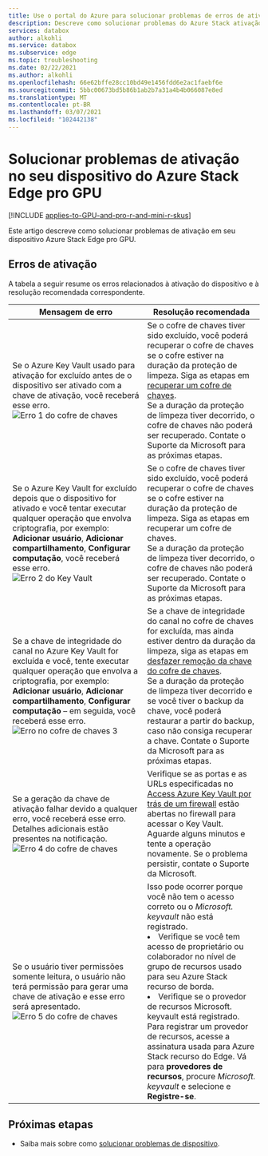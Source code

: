 ```yaml
---
title: Use o portal do Azure para solucionar problemas de erros de ativação relacionados ao Azure Stack Edge pro com GPU | Microsoft Docs
description: Descreve como solucionar problemas do Azure Stack ativação de GPU do Edge pro e questões relacionadas ao cofre da chave.
services: databox
author: alkohli
ms.service: databox
ms.subservice: edge
ms.topic: troubleshooting
ms.date: 02/22/2021
ms.author: alkohli
ms.openlocfilehash: 66e62bffe28cc10bd49e1456fdd6e2ac1faebf6e
ms.sourcegitcommit: 5bbc00673bd5b86b1ab2b7a31a4b4b066087e8ed
ms.translationtype: MT
ms.contentlocale: pt-BR
ms.lasthandoff: 03/07/2021
ms.locfileid: "102442138"
---
```

# <a name="troubleshoot-activation-issues-on-your-azure-stack-edge-pro-gpu-device"></a>Solucionar problemas de ativação no seu dispositivo do Azure Stack Edge pro GPU 

[!INCLUDE [applies-to-GPU-and-pro-r-and-mini-r-skus](../../includes/azure-stack-edge-applies-to-gpu-pro-r-mini-r-sku.md)]

Este artigo descreve como solucionar problemas de ativação em seu dispositivo Azure Stack Edge pro GPU. 


## <a name="activation-errors"></a>Erros de ativação

A tabela a seguir resume os erros relacionados à ativação do dispositivo e à resolução recomendada correspondente.

| Mensagem de erro| Resolução recomendada |
|------------------------------------------------------|--------------------------------------|
| Se o Azure Key Vault usado para ativação for excluído antes de o dispositivo ser ativado com a chave de ativação, você receberá esse erro. <br> ![Erro 1 do cofre de chaves](./media/azure-stack-edge-gpu-troubleshoot-activation/key-vault-error-1.png)  | Se o cofre de chaves tiver sido excluído, você poderá recuperar o cofre de chaves se o cofre estiver na duração da proteção de limpeza. Siga as etapas em [recuperar um cofre de chaves](../key-vault/general/key-vault-recovery.md#list-recover-or-purge-soft-deleted-secrets-keys-and-certificates). <br>Se a duração da proteção de limpeza tiver decorrido, o cofre de chaves não poderá ser recuperado. Contate o Suporte da Microsoft para as próximas etapas. |
| Se o Azure Key Vault for excluído depois que o dispositivo for ativado e você tentar executar qualquer operação que envolva criptografia, por exemplo: **Adicionar usuário**, **Adicionar compartilhamento**, **Configurar computação**, você receberá esse erro. <br> ![Erro 2 do Key Vault](./media/azure-stack-edge-gpu-troubleshoot-activation/key-vault-error-2.png)    | Se o cofre de chaves tiver sido excluído, você poderá recuperar o cofre de chaves se o cofre estiver na duração da proteção de limpeza. Siga as etapas em recuperar um cofre de chaves. <br>Se a duração da proteção de limpeza tiver decorrido, o cofre de chaves não poderá ser recuperado. Contate o Suporte da Microsoft para as próximas etapas. |
| Se a chave de integridade do canal no Azure Key Vault for excluída e você, tente executar qualquer operação que envolva a criptografia, por exemplo: **Adicionar usuário**, **Adicionar compartilhamento**, **Configurar computação** – em seguida, você receberá esse erro. <br> ![Erro no cofre de chaves 3](./media/azure-stack-edge-gpu-troubleshoot-activation/key-vault-error-3.png) | Se a chave de integridade do canal no cofre de chaves for excluída, mas ainda estiver dentro da duração da limpeza, siga as etapas em [desfazer remoção da chave do cofre de chaves](/powershell/module/az.keyvault/undo-azkeyvaultkeyremoval). <br>Se a duração da proteção de limpeza tiver decorrido e se você tiver o backup da chave, você poderá restaurar a partir do backup, caso não consiga recuperar a chave. Contate o Suporte da Microsoft para as próximas etapas. |
| Se a geração da chave de ativação falhar devido a qualquer erro, você receberá esse erro. Detalhes adicionais estão presentes na notificação. <br> ![Erro 4 do cofre de chaves](./media/azure-stack-edge-gpu-troubleshoot-activation/key-vault-error-4.png)   | Verifique se as portas e as URLs especificadas no [Access Azure Key Vault por trás de um firewall](../key-vault/general/access-behind-firewall.md) estão abertas no firewall para acessar o Key Vault. Aguarde alguns minutos e tente a operação novamente. Se o problema persistir, contate o Suporte da Microsoft. |
| Se o usuário tiver permissões somente leitura, o usuário não terá permissão para gerar uma chave de ativação e esse erro será apresentado. <br> ![Erro 5 do cofre de chaves](./media/azure-stack-edge-gpu-troubleshoot-activation/key-vault-error-5.png) | Isso pode ocorrer porque você não tem o acesso correto ou o  *Microsoft. keyvault* não está registrado.<li>Verifique se você tem acesso de proprietário ou colaborador no nível de grupo de recursos usado para seu Azure Stack recurso de borda.</li><li>Verifique se o provedor de recursos Microsoft. keyvault está registrado. Para registrar um provedor de recursos, acesse a assinatura usada para Azure Stack recurso do Edge. Vá para **provedores de recursos**, procure *Microsoft. keyvault* e selecione e **Registre-se**.</li> |

## <a name="next-steps"></a>Próximas etapas

- Saiba mais sobre como [solucionar problemas de dispositivo](azure-stack-edge-gpu-troubleshoot.md).
